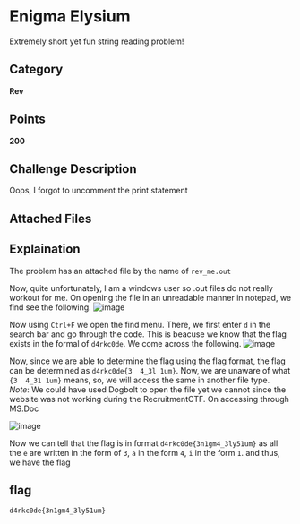 # Enigma Elysium
Extremely short yet fun string reading problem!

## Category
**Rev**

## Points
**200**

## Challenge Description
Oops, I forgot to uncomment the print statement

## Attached Files

## Explaination
The problem has an attached file by the name of `rev_me.out`

Now, quite unfortunately, I am a windows user so .out files do not really workout for me.
On opening the file in an unreadable manner in notepad, we find see the following.
![image](https://github.com/Sak-drago/Writeup/assets/116898248/05beee17-e569-45c1-973f-69826342313b)

Now using `Ctrl+F` we open the find menu. There, we first enter `d` in the search bar and go through the code. This is beacuse we know that the flag exists in the formal of `d4rkc0de`. We come across the following.
![image](https://github.com/Sak-drago/Writeup/assets/116898248/cec542cc-47bc-45db-bc89-3a750f416fe8)

Now, since we are able to determine the flag using the flag format, the flag can be determined as `d4rkc0de{3  4_3l 1um}`.
Now, we are unaware of what `{3  4_31 1um}` means, so, we will access the same in another file type.
*Note*: We could have used Dogbolt to open the file yet we cannot since the website was not working during the RecruitmentCTF.
On accessing through MS.Doc

![image](https://github.com/Sak-drago/Writeup/assets/116898248/916fc349-1d75-435a-ac98-f3014fb1e29f)

Now we can tell that the flag is in format `d4rkc0de{3n1gm4_3ly51um}` as all the `e` are written in the form of `3`, `a` in the form `4`, `i` in the form `1`.
and thus, we have the flag

## flag
`d4rkc0de{3n1gm4_3ly51um}`
